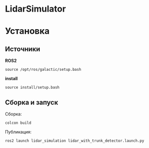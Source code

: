 # LidarSimulator


# Установка

## Источники

**ROS2**
```
source /opt/ros/galactic/setup.bash
```

**install**
```
source install/setup.bash
```

## Сборка и запуск

Сборка:
```
colcon build
```

Публикация:

```
ros2 launch lidar_simulation lidar_with_trunk_detector.launch.py
```